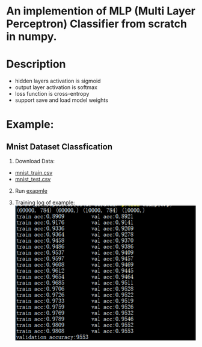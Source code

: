 # An implemention of MLP (Multi Layer Perceptron) Classifier from scratch in numpy.


# Description
- hidden layers activation is sigmoid
- output layer activation is softmax
- loss function is cross-entropy
- support save and load model weights

# Example:

## Mnist Dataset Classfication

1. Download Data:

- [mnist_train.csv](https://pjreddie.com/media/files/mnist_train.csv)
- [mnist_test.csv](https://pjreddie.com/media/files/mnist_test.csv)

2. Run [exapmle](https://github.com/jiuxianghedonglu/MLP-Classifier/blob/master/expample.py)

3. Training log of example:
![](https://github.com/jiuxianghedonglu/MLP-Classifier/blob/master/mnist_example.png)